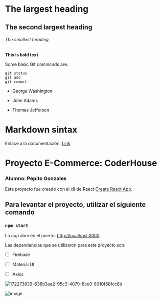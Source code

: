 
# The largest heading
## The second largest heading
###### The smallest heading

**This is bold text**


Some basic Git commands are:
```
git status
git add
git commit
```

- George Washington
* John Adams
+ Thomas Jefferson

# Markdown sintax

Enlace a la documentación:  [Link](https://docs.github.com/es/get-started/writing-on-github/getting-started-with-writing-and-formatting-on-github/about-writing-and-formatting-on-github)

# Proyecto E-Commerce: CoderHouse

### Alumno: Pepito Gonzales

Este proyecto fue creado con el cli de React [Create React App](https://github.com/facebook/create-react-app).

## Para levantar el proyecto, utilizar el siguiente comando

### `npm start`

La app abre en el puerto:  [http://localhost:3000](http://localhost:3000)

Las dependencias que se utilizaron para este proyecto son: 

- [ ] Firebase
- [ ] Material UI
- [ ] Axios


![172273839-638b3ea2-95c3-4079-8ce0-8010f58fcc8b](https://user-images.githubusercontent.com/81595307/178622492-b920d59b-44bd-4a54-aa0b-24fd0e2ac4c1.png)

![image](https://user-images.githubusercontent.com/81595307/222588661-72154cab-ea80-4bd8-aad5-d64dc188db25.png)


